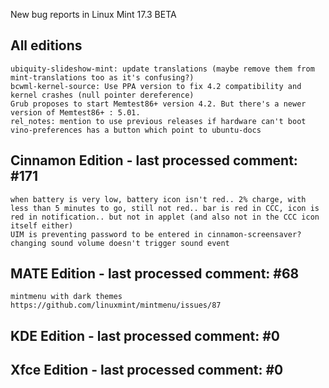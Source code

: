 New bug reports in Linux Mint 17.3 BETA

All editions
------------
	ubiquity-slideshow-mint: update translations (maybe remove them from mint-translations too as it's confusing?)
	bcwml-kernel-source: Use PPA version to fix 4.2 compatibility and kernel crashes (null pointer dereference)
	Grub proposes to start Memtest86+ version 4.2. But there's a newer version of Memtest86+ : 5.01.
	rel_notes: mention to use previous releases if hardware can't boot
	vino-preferences has a button which point to ubuntu-docs

Cinnamon Edition - last processed comment: #171
-----------------------------------------------
	when battery is very low, battery icon isn't red.. 2% charge, with less than 5 minutes to go, still not red.. bar is red in CCC, icon is red in notification.. but not in applet (and also not in the CCC icon itself either)
	UIM is preventing password to be entered in cinnamon-screensaver?
	changing sound volume doesn't trigger sound event

MATE Edition - last processed comment: #68
------------------------------------------
	mintmenu with dark themes https://github.com/linuxmint/mintmenu/issues/87

KDE Edition - last processed comment: #0
-----------------------------------------

Xfce Edition - last processed comment: #0
------------------------------------------
